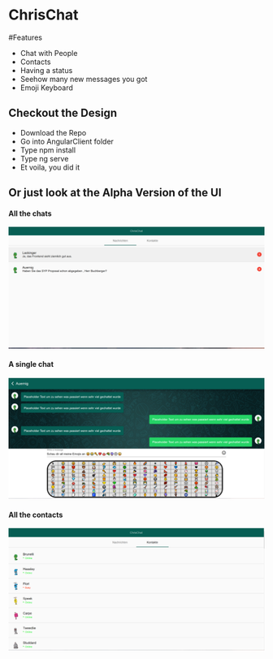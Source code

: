 # ChrisChat

#Features

- Chat with People
- Contacts
- Having a status
- Seehow many new messages you got
- Emoji Keyboard

## Checkout the Design

- Download the Repo
- Go into AngularClient folder
- Type npm install
- Type ng serve
- Et voila, you did it

## Or just look at the Alpha Version of the UI

#### All the chats

![Screenshot](https://github.com/CodeChrisB/QuickDebugBackend/blob/main/chats.PNG)


#### A single chat

![Screenshot](https://github.com/CodeChrisB/QuickDebugBackend/blob/main/emojiChat.PNG)


#### All the contacts

![Screenshot](https://github.com/CodeChrisB/QuickDebugBackend/blob/main/contacts.PNG)
